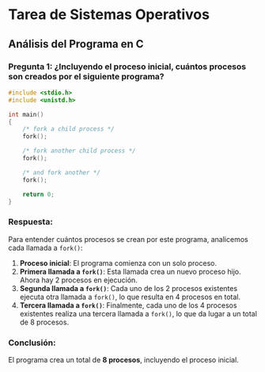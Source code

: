 
# Tarea de Sistemas Operativos

## Análisis del Programa en C

### Pregunta 1: ¿Incluyendo el proceso inicial, cuántos procesos son creados por el siguiente programa?

```c
#include <stdio.h>
#include <unistd.h>

int main()
{
    /* fork a child process */
    fork();

    /* fork another child process */
    fork();

    /* and fork another */
    fork();

    return 0;
}
```

### Respuesta:

Para entender cuántos procesos se crean por este programa, analicemos cada llamada a `fork()`:

1. **Proceso inicial**: El programa comienza con un solo proceso.
2. **Primera llamada a `fork()`**: Esta llamada crea un nuevo proceso hijo. Ahora hay 2 procesos en ejecución.
3. **Segunda llamada a `fork()`**: Cada uno de los 2 procesos existentes ejecuta otra llamada a `fork()`, lo que resulta en 4 procesos en total.
4. **Tercera llamada a `fork()`**: Finalmente, cada uno de los 4 procesos existentes realiza una tercera llamada a `fork()`, lo que da lugar a un total de 8 procesos.

### Conclusión:

El programa crea un total de **8 procesos**, incluyendo el proceso inicial.
